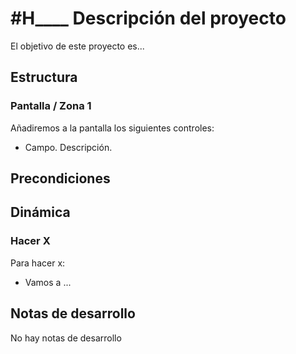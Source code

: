 # #H____ Descripción del proyecto

El objetivo de este proyecto es...

## Estructura

### Pantalla / Zona 1
Añadiremos a la pantalla los siguientes controles:
* Campo. Descripción.

## Precondiciones

## Dinámica

### Hacer X

Para hacer x:
* Vamos a ...

## Notas de desarrollo
No hay notas de desarrollo
